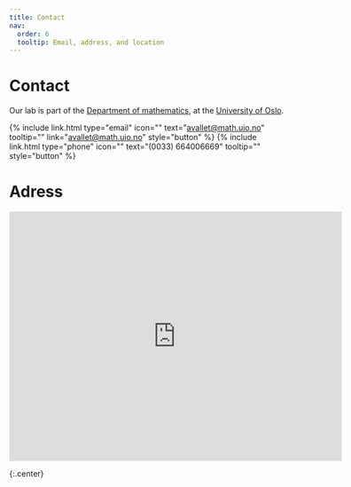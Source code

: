 ```yaml
---
title: Contact
nav:
  order: 6
  tooltip: Email, address, and location
---
```


# <i class="fas fa-envelope"></i>Contact

Our lab is part of the [Department of mathematics](https://www.mn.uio.no/math/english/), at the [University of Oslo](https://www.uio.no/).

{%
  include link.html
  type="email"
  icon=""
  text="avallet@math.uio.no"
  tooltip=""
  link="avallet@math.uio.no"
  style="button"
%}
{%
  include link.html
  type="phone"
  icon=""
  text="(0033) 664006669"
  tooltip=""
  style="button"
%}


# Adress

<iframe src="https://www.google.com/maps/embed?pb=!1m18!1m12!1m3!1d1310.1975733702466!2d10.721898978072378!3d59.939250914099325!2m3!1f0!2f0!3f0!3m2!1i1024!2i768!4f13.1!3m3!1m2!1s0x0%3A0x994336817d428292!2zNTnCsDU2JzIyLjciTiAxMMKwNDMnMjQuNCJF!5e0!3m2!1sen!2sno!4v1677926708163!5m2!1sen!2sno" width="600" height="450" style="border:0;" allowfullscreen="" loading="lazy" referrerpolicy="no-referrer-when-downgrade"></iframe>

{:.center}


